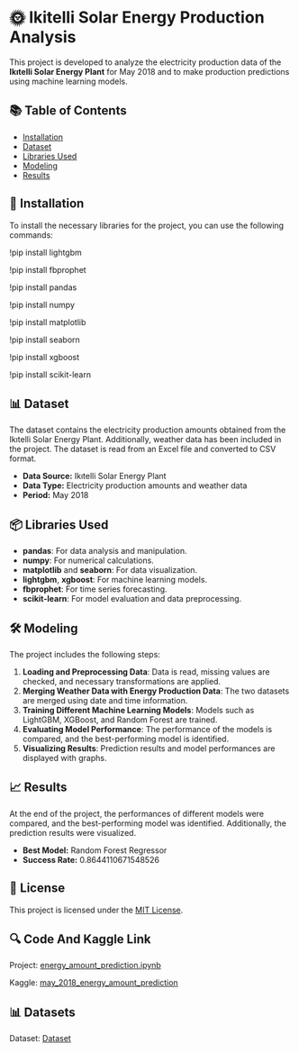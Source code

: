 # 🌞 Ikitelli Solar Energy Production Analysis

This project is developed to analyze the electricity production data of the **Ikıtelli Solar Energy Plant** for May 2018 and to make production predictions using machine learning models.

## 📚 Table of Contents

- [Installation](#installation)
- [Dataset](#dataset)
- [Libraries Used](#libraries-used)
- [Modeling](#modeling)
- [Results](#results)

## 🚀 Installation

To install the necessary libraries for the project, you can use the following commands:

!pip install lightgbm

!pip install fbprophet

!pip install pandas

!pip install numpy

!pip install matplotlib

!pip install seaborn

!pip install xgboost

!pip install scikit-learn



## 📊 Dataset

The dataset contains the electricity production amounts obtained from the Ikıtelli Solar Energy Plant. Additionally, weather data has been included in the project. The dataset is read from an Excel file and converted to CSV format.

- **Data Source:** Ikıtelli Solar Energy Plant
- **Data Type:** Electricity production amounts and weather data
- **Period:** May 2018

## 📦 Libraries Used

- **pandas**: For data analysis and manipulation.
- **numpy**: For numerical calculations.
- **matplotlib** and **seaborn**: For data visualization.
- **lightgbm**, **xgboost**: For machine learning models.
- **fbprophet**: For time series forecasting.
- **scikit-learn**: For model evaluation and data preprocessing.

## 🛠️ Modeling

The project includes the following steps:

1. **Loading and Preprocessing Data**: Data is read, missing values are checked, and necessary transformations are applied.
2. **Merging Weather Data with Energy Production Data**: The two datasets are merged using date and time information.
3. **Training Different Machine Learning Models**: Models such as LightGBM, XGBoost, and Random Forest are trained.
4. **Evaluating Model Performance**: The performance of the models is compared, and the best-performing model is identified.
5. **Visualizing Results**: Prediction results and model performances are displayed with graphs.

## 📈 Results

At the end of the project, the performances of different models were compared, and the best-performing model was identified. Additionally, the prediction results were visualized.

- **Best Model:** Random Forest Regressor
- **Success Rate:** 0.8644110671548526


## 📄 License

This project is licensed under the [MIT License](LICENSE).

## 🔍 Code And Kaggle Link
Project: [energy_amount_prediction.ipynb](https://github.com/omerfarukyuce/Solar-Power-Plant-Electricity-Production-Amounts-May-2018-Prediction-Machine-Learning-/blob/main/energy_amount_prediction.ipynb)

Kaggle: [may_2018_energy_amount_prediction](https://www.kaggle.com/code/merfarukyce/may-2018-energy-amount-prediction)

## 📊 Datasets
Dataset: [Dataset](https://data.ibb.gov.tr/dataset/ikitelli-gunes-enerjisi-santrali-elektrik-uretim-miktarlari)
